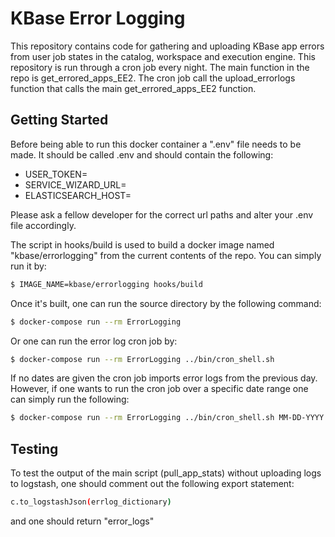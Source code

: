 # KBase Error Logging

This repository contains code for gathering and uploading KBase app errors from user job
states in the catalog, workspace and execution engine. This repository is run through a cron job every night.
The main function in the repo is get_errored_apps_EE2. 
The cron job call the upload_errorlogs function that calls the main get_errored_apps_EE2 function. 

## Getting Started
Before being able to run this docker container a ".env" file needs to be made. 
It should be called .env and should contain the following:

* USER_TOKEN=<TOKEN>
* SERVICE_WIZARD_URL=<URL>
* ELASTICSEARCH_HOST=<URL>

Please ask a fellow developer for the correct url paths and alter your .env 
file accordingly. 

The script in hooks/build is used to build a docker image named "kbase/errorlogging" 
from the current contents of the repo. You can simply run it by:
```sh
$ IMAGE_NAME=kbase/errorlogging hooks/build
```
Once it's built, one can run the source directory by the following command:
```sh
$ docker-compose run --rm ErrorLogging
```
Or one can run the error log cron job by:
```sh
$ docker-compose run --rm ErrorLogging ../bin/cron_shell.sh
```
If no dates are given the cron job imports error logs from the previous day. However,
if one wants to run the cron job over a specific date range one can simply 
run the following:
```sh
$ docker-compose run --rm ErrorLogging ../bin/cron_shell.sh MM-DD-YYYY MM-DD-YYYY
```
## Testing
To test the output of the main script (pull_app_stats) without uploading logs to
logstash, one should comment out the following export statement:
```sh
c.to_logstashJson(errlog_dictionary)
```
and one should return "error_logs"

